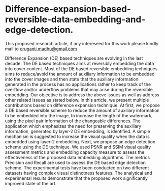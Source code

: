 # Difference-expansion-based-reversible-data-embedding-and-edge-detection.
This proposed research article, if any intereseed for this work please kindly mail to oruganti.madhu@gmail.com

Difference Expansion (DE) based techniques are evolving in the last decade. The DE based techniques aims at reversibly embedding the data into cover content. Most of the DE based reversible embedding techniques aims to reduce/avoid the amount of auxiliary information to be embedded into the cover images and then state that the auxiliary information generated in the process has no applications rather to keep track of the overflow and/or underflow problems that may arise during the reversible embedding. Our objective is to address the above issues as well as address other related issues as stated below. In this article, we present multiple contributions based on difference expansion technique. At first, we propose a DE based reversible scheme to reduce the amount of auxiliary information to be embedded into the image, to increase the length of the watermark, using the pixel pair information of the changeable differences. The application which emphasizes the need for preserving the auxiliary information, generated by layer-2 DE embedding, is identified. A simple mechanism is suggested to increase the visual quality when the data is embedded using layer-2 embedding. Next, we propose an edge detection scheme using the DE technique. We used PSNR and SSIM visual quality assessment metrics and embedding capacity measure to assess the effectiveness of the proposed data embedding algorithms. The metrics Precision and Recall are used to assess the DE based edge detection scheme. The experimental tests have been conducted on two different datasets having complex visual distinctness features. The analytical and experimental results demonstrate that the proposed work significantly improved state of the art.
